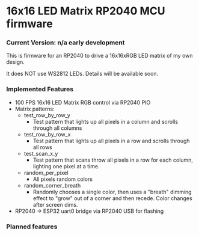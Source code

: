 # 16x16 LED Matrix RP2040 MCU firmware
### Current Version: n/a early development

This is firmware for an RP2040 to drive a 16x16xRGB LED matrix of my own design.

It does NOT use WS2812 LEDs. Details will be available soon.

### Implemented Features
 * 100 FPS 16x16 LED Matrix RGB control via RP2040 PIO
 * Matrix patterns:  
   * test_row_by_row_y
     * Test pattern that lights up all pixels in a column and scrolls through all columns
   * test_row_by_row_x 
      * Test pattern that lights up all pixels in a row and scrolls through all rows
   * test_scan_x_y 
      *  Test pattern that scans throw all pixels in a row for each column, lighting one pixel at a time.
   * random_per_pixel 
      *  All pixels random colors
   * random_corner_breath
      * Randomly chooses a single color, then uses a "breath" dimming effect to "grow" out of a corner and then recede. Color changes after screen dims.
 * RP2040 -> ESP32 uart0 bridge via RP2040 USB for flashing
### Planned features
  
